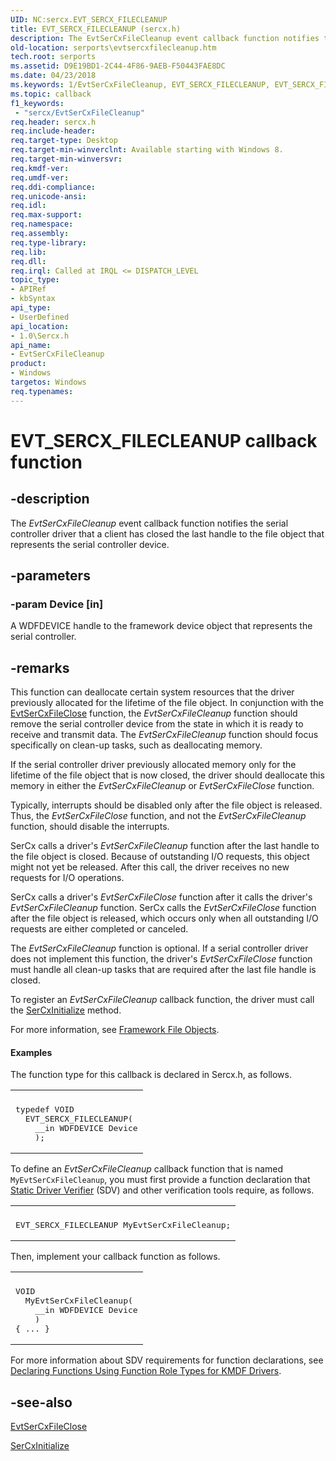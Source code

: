 ```yaml
---
UID: NC:sercx.EVT_SERCX_FILECLEANUP
title: EVT_SERCX_FILECLEANUP (sercx.h)
description: The EvtSerCxFileCleanup event callback function notifies the serial controller driver that a client has closed the last handle to the file object that represents the serial controller device.
old-location: serports\evtsercxfilecleanup.htm
tech.root: serports
ms.assetid: D9E19BD1-2C44-4F86-9AEB-F50443FAE8DC
ms.date: 04/23/2018
ms.keywords: 1/EvtSerCxFileCleanup, EVT_SERCX_FILECLEANUP, EVT_SERCX_FILECLEANUP callback, EvtSerCxFileCleanup, EvtSerCxFileCleanup callback function [Serial Ports], serports.evtsercxfilecleanup
ms.topic: callback
f1_keywords:
 - "sercx/EvtSerCxFileCleanup"
req.header: sercx.h
req.include-header: 
req.target-type: Desktop
req.target-min-winverclnt: Available starting with Windows 8.
req.target-min-winversvr: 
req.kmdf-ver: 
req.umdf-ver: 
req.ddi-compliance: 
req.unicode-ansi: 
req.idl: 
req.max-support: 
req.namespace: 
req.assembly: 
req.type-library: 
req.lib: 
req.dll: 
req.irql: Called at IRQL <= DISPATCH_LEVEL
topic_type:
- APIRef
- kbSyntax
api_type:
- UserDefined
api_location:
- 1.0\Sercx.h
api_name:
- EvtSerCxFileCleanup
product:
- Windows
targetos: Windows
req.typenames: 
---
```


# EVT_SERCX_FILECLEANUP callback function


## -description


The <i>EvtSerCxFileCleanup</i> event callback function notifies the serial controller driver that a client has closed the last handle to the file object that represents the serial controller device.


## -parameters




### -param Device [in]

A WDFDEVICE handle to the framework device object that represents the serial controller.


## -remarks



This function can deallocate certain system resources that the driver previously allocated for the lifetime of the file object. In conjunction with the <a href="https://docs.microsoft.com/windows-hardware/drivers/ddi/sercx/nc-sercx-evt_sercx_fileclose">EvtSerCxFileClose</a> function, the <i>EvtSerCxFileCleanup</i> function should remove the serial controller device from the state in which it is ready to receive and transmit data. The <i>EvtSerCxFileCleanup</i> function should focus specifically on clean-up tasks, such as deallocating memory.

If the serial controller driver previously allocated memory only for the lifetime of the file object that is now closed, the driver should deallocate this memory in either the <i>EvtSerCxFileCleanup</i> or <i>EvtSerCxFileClose</i> function.

Typically, interrupts should be disabled only after the file object is released. Thus, the <i>EvtSerCxFileClose</i> function, and not the <i>EvtSerCxFileCleanup</i> function, should disable the interrupts.

SerCx calls a driver's <i>EvtSerCxFileCleanup</i> function after the last handle to the file object is closed. Because of outstanding I/O requests, this object might not yet be released. After this call, the driver receives no new requests for I/O operations.

SerCx calls a driver's <i>EvtSerCxFileClose</i> function after it calls the driver's <i>EvtSerCxFileCleanup</i> function. SerCx calls the <i>EvtSerCxFileClose</i> function after the file object is released, which occurs only when all outstanding I/O requests are either completed or canceled.

The <i>EvtSerCxFileCleanup</i> function is optional. If a serial controller driver does not implement this function, the driver's <i>EvtSerCxFileClose</i> function must handle all clean-up tasks that are required after the last file handle is closed.

To register an <i>EvtSerCxFileCleanup</i> callback function, the driver must call the <a href="https://docs.microsoft.com/windows-hardware/drivers/ddi/sercx/nf-sercx-sercxinitialize">SerCxInitialize</a> method.

For more information, see <a href="https://docs.microsoft.com/windows-hardware/drivers/wdf/framework-file-objects">Framework File Objects</a>.


#### Examples

The function type for this callback is declared in Sercx.h, as follows.

<div class="code"><span codelanguage="cpp"><table>
<tr>
<th></th>
</tr>
<tr>
<td>
<pre>typedef VOID
  EVT_SERCX_FILECLEANUP(
    __in WDFDEVICE Device
    );</pre>
</td>
</tr>
</table></span></div>
To define an <i>EvtSerCxFileCleanup</i> callback function that is named <code>MyEvtSerCxFileCleanup</code>, you must first provide a function declaration that <a href="https://docs.microsoft.com/windows-hardware/drivers/devtest/static-driver-verifier">Static Driver Verifier</a> (SDV) and other verification tools require, as follows.

<div class="code"><span codelanguage="cpp"><table>
<tr>
<th></th>
</tr>
<tr>
<td>
<pre>EVT_SERCX_FILECLEANUP MyEvtSerCxFileCleanup;</pre>
</td>
</tr>
</table></span></div>
Then, implement your callback function as follows.

<div class="code"><span codelanguage="cpp"><table>
<tr>
<th></th>
</tr>
<tr>
<td>
<pre>VOID
  MyEvtSerCxFileCleanup(
    __in WDFDEVICE Device
    )
{ ... }</pre>
</td>
</tr>
</table></span></div>
For more information about SDV requirements for function declarations, see <a href="https://docs.microsoft.com/windows-hardware/drivers/devtest/declaring-functions-by-using-function-role-types-for-kmdf-drivers">Declaring Functions Using Function Role Types for KMDF Drivers</a>.

<div class="code"></div>



## -see-also




<a href="https://docs.microsoft.com/windows-hardware/drivers/ddi/sercx/nc-sercx-evt_sercx_fileclose">EvtSerCxFileClose</a>



<a href="https://docs.microsoft.com/windows-hardware/drivers/ddi/sercx/nf-sercx-sercxinitialize">SerCxInitialize</a>
 

 

